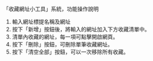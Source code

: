 「收藏網址⼩⼯具」系統，功能操作說明
1. 輸⼊網址標提名稱及網址
2. 按下「新增」按鈕後，將輸入的網址加⼊下⽅收藏清單中。
3. 清單內收藏的網址，每⼀項可點擊開啟網頁。
4. 按下「刪除」按鈕，可刪除單筆收藏網址。
5. 按下「清空全部」按鈕，可以⼀次移除所有收藏。
